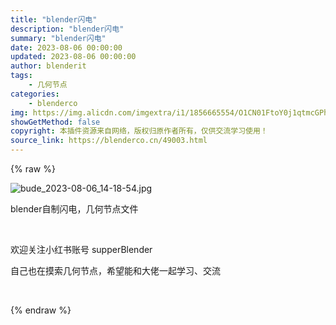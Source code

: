 ```yaml
---
title: "blender闪电"
description: "blender闪电"
summary: "blender闪电"
date: 2023-08-06 00:00:00
updated: 2023-08-06 00:00:00
author: blenderit
tags: 
    - 几何节点
categories:
    - blenderco
img: https://img.alicdn.com/imgextra/i1/1856665554/O1CN01FtoY0j1qtmcGPh6K6_!!1856665554.jpg
showGetMethod: false
copyright: 本插件资源来自网络，版权归原作者所有，仅供交流学习使用！
source_link: https://blenderco.cn/49003.html
---
```


{% raw %}
<p><img class="aligncenter" src="https://img.alicdn.com/imgextra/i1/1856665554/O1CN01FtoY0j1qtmcGPh6K6_!!1856665554.jpg" alt="bude_2023-08-06_14-18-54.jpg"></p><p>blender自制闪电，几何节点文件</p><p> </p><p>欢迎关注小红书账号 supperBlender</p><p>自己也在摸索几何节点，希望能和大佬一起学习、交流</p><p> </p>
<div style="display: none">blenderco</div>
{% endraw %}